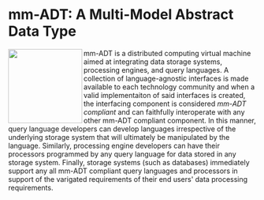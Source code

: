# mm-ADT: A Multi-Model Abstract Data Type

<img src="http://www.mm-adt.org/assets/images/mm-adt-logo.png" align="left" width="150px"> mm-ADT is a distributed computing virtual machine aimed at integrating data storage systems, processing engines, and query languages. A collection of language-agnostic interfaces is made available to each technology community and when a valid implementaiton of said interfaces is created, the interfacing component is considered *mm-ADT compliant* and can faithfully interoperate with any other mm-ADT compliant component. In this manner, query language developers can develop languages irrespective of the underlying storage system that will ultimately be manipulated by the language. Similarly, processing engine developers can have their processors programmed by any query language for data stored in any storage system. Finally, storage systems (such as databases) immediately support any all mm-ADT compliant query languages and processors in support of the varigated requirements of their end users' data processing requirements.
